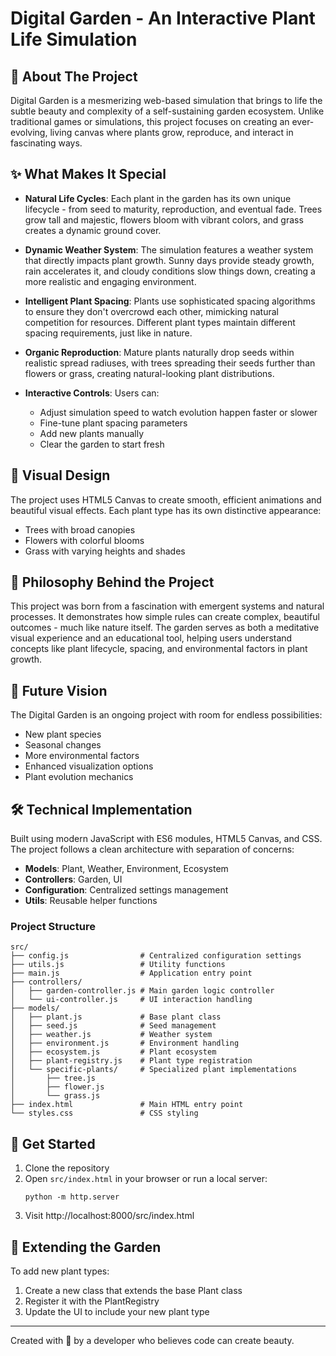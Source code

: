 # Digital Garden - An Interactive Plant Life Simulation

## 🌱 About The Project

Digital Garden is a mesmerizing web-based simulation that brings to life the subtle beauty and complexity of a self-sustaining garden ecosystem. Unlike traditional games or simulations, this project focuses on creating an ever-evolving, living canvas where plants grow, reproduce, and interact in fascinating ways.

## ✨ What Makes It Special

- **Natural Life Cycles**: Each plant in the garden has its own unique lifecycle - from seed to maturity, reproduction, and eventual fade. Trees grow tall and majestic, flowers bloom with vibrant colors, and grass creates a dynamic ground cover.

- **Dynamic Weather System**: The simulation features a weather system that directly impacts plant growth. Sunny days provide steady growth, rain accelerates it, and cloudy conditions slow things down, creating a more realistic and engaging environment.

- **Intelligent Plant Spacing**: Plants use sophisticated spacing algorithms to ensure they don't overcrowd each other, mimicking natural competition for resources. Different plant types maintain different spacing requirements, just like in nature.

- **Organic Reproduction**: Mature plants naturally drop seeds within realistic spread radiuses, with trees spreading their seeds further than flowers or grass, creating natural-looking plant distributions.

- **Interactive Controls**: Users can:
  - Adjust simulation speed to watch evolution happen faster or slower
  - Fine-tune plant spacing parameters
  - Add new plants manually
  - Clear the garden to start fresh

## 🎨 Visual Design

The project uses HTML5 Canvas to create smooth, efficient animations and beautiful visual effects. Each plant type has its own distinctive appearance:
- Trees with broad canopies
- Flowers with colorful blooms
- Grass with varying heights and shades

## 💭 Philosophy Behind the Project

This project was born from a fascination with emergent systems and natural processes. It demonstrates how simple rules can create complex, beautiful outcomes - much like nature itself. The garden serves as both a meditative visual experience and an educational tool, helping users understand concepts like plant lifecycle, spacing, and environmental factors in plant growth.

## 🚀 Future Vision

The Digital Garden is an ongoing project with room for endless possibilities:
- New plant species
- Seasonal changes
- More environmental factors
- Enhanced visualization options
- Plant evolution mechanics

## 🛠 Technical Implementation

Built using modern JavaScript with ES6 modules, HTML5 Canvas, and CSS. The project follows a clean architecture with separation of concerns:

- **Models**: Plant, Weather, Environment, Ecosystem
- **Controllers**: Garden, UI
- **Configuration**: Centralized settings management
- **Utils**: Reusable helper functions

### Project Structure
```
src/
├── config.js                # Centralized configuration settings
├── utils.js                 # Utility functions
├── main.js                  # Application entry point
├── controllers/
│   ├── garden-controller.js # Main garden logic controller
│   └── ui-controller.js     # UI interaction handling
├── models/
│   ├── plant.js             # Base plant class
│   ├── seed.js              # Seed management
│   ├── weather.js           # Weather system
│   ├── environment.js       # Environment handling
│   ├── ecosystem.js         # Plant ecosystem
│   ├── plant-registry.js    # Plant type registration
│   └── specific-plants/     # Specialized plant implementations
│       ├── tree.js
│       ├── flower.js
│       └── grass.js
├── index.html               # Main HTML entry point
└── styles.css               # CSS styling
```

## 🌿 Get Started

1. Clone the repository
2. Open `src/index.html` in your browser or run a local server:
   ```
   python -m http.server
   ```
3. Visit http://localhost:8000/src/index.html

## 🧪 Extending the Garden

To add new plant types:
1. Create a new class that extends the base Plant class
2. Register it with the PlantRegistry
3. Update the UI to include your new plant type

---

Created with 💚 by a developer who believes code can create beauty.